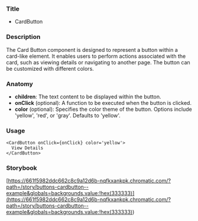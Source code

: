 ### Title

- CardButton

### Description

The Card Button component is designed to represent a button within a card-like element. It enables users to perform actions associated with the card, such as viewing details or navigating to another page. The button can be customized with different colors.

### Anatomy

- **children**: The text content to be displayed within the button.
- **onClick** (optional): A function to be executed when the button is clicked.
- **color** (optional): Specifies the color theme of the button. Options include 'yellow', 'red', or 'gray'. Defaults to 'yellow'.

### Usage

```tsx
<CardButton onClick={onClick} color='yellow'>
  View Details
</CardButton>
```

### Storybook

[https://661f5982ddc662c8c9a12d6b-nqfkxankpk.chromatic.com/?path=/story/buttons-cardbutton--example&globals=backgrounds.value:!hex(333333)](<https://661f5982ddc662c8c9a12d6b-nqfkxankpk.chromatic.com/?path=/story/buttons-cardbutton--example&globals=backgrounds.value:!hex(333333)>)
